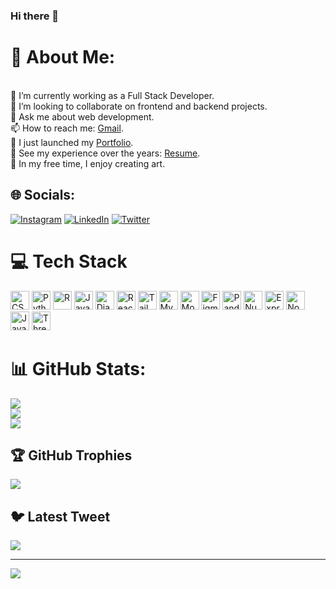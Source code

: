 ### Hi there 👋

<!--
**Lakkireddygarisai/Lakkireddygarisai** is a ✨ _special_ ✨ repository because its `README.md` (this file) appears on your GitHub profile.

Here are some ideas to get you started:

- 🔭 I’m currently working on ...
- 🌱 I’m currently learning ...
- 👯 I’m looking to collaborate on ...
- 🤔 I’m looking for help with ...
- 💬 Ask me about ...
- 📫 How to reach me: ...
- 😄 Pronouns: ...
- ⚡ Fun fact: ...
-->
# 💫 About Me:
<br>🔭 I’m currently working as a Full Stack Developer.<br>👯 I’m looking to collaborate on frontend and backend projects.<br>💬 Ask me about web development.<br>📫 How to reach me: [Gmail](mailto:sairamsairamvivek@gmail.com).<br>🔭 I just launched my [Portfolio](https://sairamlakkireddy.netlify.app/).<br>💼 See my experience over the years: [Resume](https://drive.google.com/drive/u/0/my-drive).<br>🎨 In my free time, I enjoy creating art.<br>


## 🌐 Socials:
[![Instagram](https://img.shields.io/badge/Instagram-%23E4405F.svg?logo=Instagram&logoColor=white)](https://instagram.com/https://www.instagram.com/sai_single1/) [![LinkedIn](https://img.shields.io/badge/LinkedIn-%230077B5.svg?logo=linkedin&logoColor=white)](https://linkedin.com/in/https://www.linkedin.com/in/sairam-lakkireddy/) [![Twitter](https://img.shields.io/badge/Twitter-%231DA1F2.svg?logo=Twitter&logoColor=white)](https://twitter.com/https://twitter.com/sairam12312) 

# 💻 Tech Stack
<img src="https://cdn.jsdelivr.net/gh/devicons/devicon/icons/css3/css3-original.svg" alt="CSS3" width="30" height="30">
<img src="https://cdn.jsdelivr.net/gh/devicons/devicon/icons/python/python-original.svg" alt="Python" width="30" height="30">
<img src="https://cdn.jsdelivr.net/gh/devicons/devicon/icons/r/r-original.svg" alt="R" width="30" height="30">
<img src="https://cdn.jsdelivr.net/gh/devicons/devicon/icons/javascript/javascript-original.svg" alt="JavaScript" width="30" height="30">
<img src="https://cdn.jsdelivr.net/gh/devicons/devicon/icons/django/django-original.svg" alt="Django" width="30" height="30">
<img src="https://cdn.jsdelivr.net/gh/devicons/devicon/icons/react/react-original.svg" alt="React" width="30" height="30">
<img src="https://cdn.jsdelivr.net/gh/devicons/devicon/icons/tailwindcss/tailwindcss-plain.svg" alt="TailwindCSS" width="30" height="30">
<img src="https://cdn.jsdelivr.net/gh/devicons/devicon/icons/mysql/mysql-original.svg" alt="MySQL" width="30" height="30">
<img src="https://cdn.jsdelivr.net/gh/devicons/devicon/icons/mongodb/mongodb-original.svg" alt="MongoDB" width="30" height="30">
<img src="https://cdn.jsdelivr.net/gh/simple-icons/simple-icons/icons/figma.svg" alt="Figma" width="30" height="30">
<img src="https://cdn.jsdelivr.net/gh/devicons/devicon/icons/pandas/pandas-original.svg" alt="Pandas" width="30" height="30">
<img src="https://cdn.jsdelivr.net/gh/devicons/devicon/icons/numpy/numpy-original.svg" alt="NumPy" width="30" height="30">
<img src="https://cdn.jsdelivr.net/gh/devicons/devicon/icons/express/express-original.svg" alt="Express.js" width="30" height="30">
<img src="https://cdn.jsdelivr.net/gh/devicons/devicon/icons/nodejs/nodejs-original.svg" alt="Node.js" width="30" height="30">
<img src="https://cdn.jsdelivr.net/gh/devicons/devicon/icons/java/java-original.svg" alt="Java" width="30" height="30">
<img src="https://cdn.jsdelivr.net/gh/simple-icons/simple-icons/icons/three-dot-js.svg" alt="Three.js" width="30" height="30">







# 📊 GitHub Stats:
![](https://github-readme-stats.vercel.app/api?username=Lakkireddygarisai&theme=default&hide_border=false&include_all_commits=true&count_private=true)<br/>
![](https://github-readme-streak-stats.herokuapp.com/?user=Lakkireddygarisai&theme=default&hide_border=false)<br/>
![](https://github-readme-stats.vercel.app/api/top-langs/?username=Lakkireddygarisai&theme=default&hide_border=false&include_all_commits=true&count_private=true&layout=compact)

## 🏆 GitHub Trophies
![](https://github-profile-trophy.vercel.app/?username=Lakkireddygarisai&theme=radical&no-frame=true&no-bg=false&margin-w=4)

## 🐦 Latest Tweet
[![](https://gtce.itsvg.in/api?username=https://twitter.com/sairam12312)](https://github.com/VishwaGauravIn/github-twitter-card-embed)

---
[![](https://visitcount.itsvg.in/api?id=Lakkireddygarisai&icon=0&color=0)](https://visitcount.itsvg.in)

<!-- Proudly created with GPRM ( https://gprm.itsvg.in ) -->
